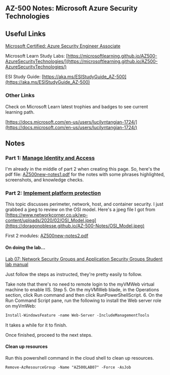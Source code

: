 ## AZ-500 Notes: Microsoft Azure Security Technologies

## Useful Links
[Microsoft Certified: Azure Security Engineer Associate](https://docs.microsoft.com/en-us/learn/certifications/azure-security-engineer/)

Microsoft Learn Study Labs: [https://microsoftlearning.github.io/AZ500-AzureSecurityTechnologies/](https://microsoftlearning.github.io/AZ500-AzureSecurityTechnologies/)

ESI Study Guide: [https://aka.ms/ESIStudyGuide_AZ-500](https://aka.ms/ESIStudyGuide_AZ-500)

### Other Links
Check on Microsoft Learn latest trophies and badges to see current learning path.

[https://docs.microsoft.com/en-us/users/lucilyntangian-1724/](https://docs.microsoft.com/en-us/users/lucilyntangian-1724/)

## Notes
### Part 1: [Manage Identity and Access](https://docs.microsoft.com/en-us/learn/paths/manage-identity-access/)

I'm already in the middle of part 2 when creating this page. So, here's the pdf file: [AZ500new-notes1.pdf](AZ500new-notes1.pdf) for the notes with some phrases highlighted, screenshots, and knowledge checks.

### Part 2: [Implement platform protection](https://docs.microsoft.com/en-us/learn/paths/implement-platform-protection/)

This topic discusses perimeter, network, host, and container security. I just grabbed a jpeg to review on the OSI model. Here's a jpeg file I got from [https://www.networkcorner.co.uk/wp-content/uploads/2020/02/OSI_Model.jpeg](https://doragonoblesse.github.io/AZ-500-Notes/OSI_Model.jpeg)

First 2 modules: [AZ500new-notes2.pdf](AZ500new-notes2.pdf)

#### On doing the lab...

[Lab 07: Network Security Groups and Application Security Groups
Student lab manual](https://microsoftlearning.github.io/AZ500-AzureSecurityTechnologies/Instructions/Labs/LAB_07_NSGs.html#exercise-2-deploy-virtual-machines-and-test-network-filters)

Just follow the steps as instructed, they're pretty easily to follow. 

Take note that there's no need to remote login to the myVMWeb virtual machine to enable IIS.
Step 5. On the myVMWeb blade, in the Operations section, click Run command and then click RunPowerShellScript. 6. On the Run Command Script pane, run the following to install the Web server role on myVmWeb:

```markdown
Install-WindowsFeature -name Web-Server -IncludeManagementTools
```
It takes a while for it to finish.

Once finished, proceed to the next steps.

#### Clean up resources

Run this powershell command in the cloud shell to clean up resources.

```markdown
Remove-AzResourceGroup -Name "AZ500LAB07" -Force -AsJob
```





